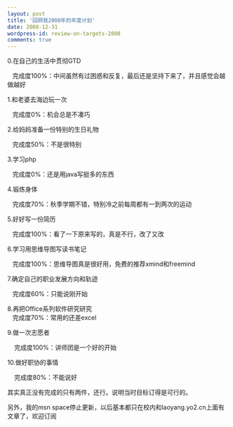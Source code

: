 ```yaml
---
layout: post
title: '回顾我2008年的年度计划'
date: 2008-12-31
wordpress-id: review-on-targets-2008
comments: true
---
```

<p>0.在自己的生活中贯彻GTD </p>  <p>&#160;&#160; 完成度100%：中间虽然有过困惑和反复，最后还是坚持下来了，并且感觉会越做越好 </p>  <p>1.和老婆去海边玩一次 </p>  <p>&#160;&#160; 完成度0%：机会总是不凑巧 </p>  <p>2.给妈妈准备一份特别的生日礼物 </p>  <p>&#160;&#160; 完成度50%：不是很特别 </p>  <p>3.学习php </p>  <p>&#160;&#160; 完成度0%：还是用java写挺多的东西 </p>  <p>4.锻炼身体 </p>  <p>&#160;&#160; 完成度70%：秋季学期不错，特别冷之前每周都有一到两次的运动 </p>  <p>5.好好写一份简历 </p>  <p>&#160;&#160; 完成度100%：看了一下原来写的，真是不行，改了又改 </p>  <p>6.学习用思维导图写读书笔记 </p>  <p>&#160;&#160; 完成度100%：思维导图真是很好用，免费的推荐xmind和freemind </p>  <p>7.确定自己的职业发展方向和轨迹 </p>  <p>&#160;&#160; 完成度60%：只能说刚开始 </p>  <p>8.再把Office系列软件研究研究   <br />&#160;&#160; 完成度70%：常用的还差excel </p>  <p>9.做一次志愿者 </p>  <p>&#160;&#160;&#160; 完成度100%：讲师团是一个好的开始 </p>  <p>10.做好职协的事情 </p>  <p>&#160;&#160;&#160; 完成度80%：不能说好 </p>  <p>其实真正没有完成的只有两件，还行。说明当时目标订得是可行的。 </p>  <p>另外，我的msn space停止更新，以后基本都只在校内和laoyang.yo2.cn上面有文章了，欢迎订阅</p>

